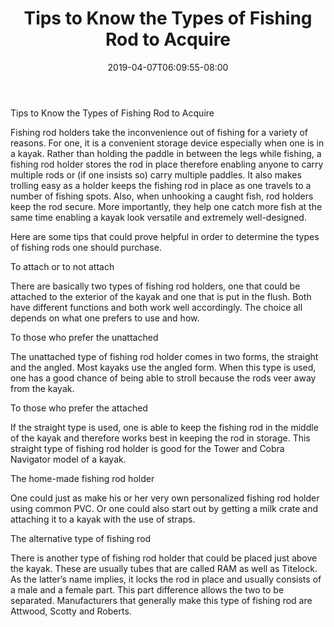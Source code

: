 ﻿---
title: "Tips to Know the Types of Fishing Rod to Acquire"
date: 2019-04-07T06:09:55-08:00
description: "Fishing Tips for Web Success"
featured_image: "/images/Fishing.jpg"
tags: ["Fishing"]
---

Tips to Know the Types of Fishing Rod to Acquire

Fishing rod holders take the inconvenience out of fishing for a variety of reasons.  For one, it is a convenient storage device especially when one is in a kayak.  Rather than holding the paddle in between the legs while fishing, a fishing rod holder stores the rod in place therefore enabling anyone to carry multiple rods or (if one insists so) carry multiple paddles.  It also makes trolling easy as a holder keeps the fishing rod in place as one travels to a number of fishing spots.  Also, when unhooking a caught fish, rod holders keep the rod secure.  More importantly, they help one catch more fish at the same time enabling a kayak look versatile and extremely well-designed.  

Here are some tips that could prove helpful in order to determine the types of fishing rods one should purchase.

To attach or to not attach

There are basically two types of fishing rod holders, one that could be attached to the exterior of the kayak and one that is put in the flush.  Both have different functions and both work well accordingly.  The choice all depends on what one prefers to use and how. 

To those who prefer the unattached

The unattached type of fishing rod holder comes in two forms, the straight and the angled.  Most kayaks use the angled form.  When this type is used, one has a good chance of being able to stroll because the rods veer away from the kayak.  

To those who prefer the attached

If the straight type is used, one is able to keep the fishing rod in the middle of the kayak and therefore works best in keeping the rod in storage.  This straight type of fishing rod holder is good for the Tower and Cobra Navigator model of a kayak.

The home-made fishing rod holder

One could just as make his or her very own personalized fishing rod holder using common PVC. Or one could also start out by getting a milk crate and attaching it to a kayak with the use of straps.  

The alternative type of fishing rod

There is another type of fishing rod holder that could be placed just above the kayak.  These are usually tubes that are called RAM as well as Titelock.  As the latter’s name implies, it locks the rod in place and usually consists of a male and a female part.  This part difference allows the two to be separated.  Manufacturers that generally make this type of fishing rod are Attwood, Scotty and Roberts.

